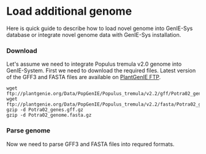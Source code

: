 Load additional genome
======================

Here is quick guide to describe how to load novel genome into GenIE-Sys database or integrate novel genome data with GenIE-Sys installation.  

### Download
Let's assume we need to integrate Populus tremula v2.0 genome into GenIE-System. First we need to download the required files. Latest version of the GFF3 and FASTA files are available on [PlantGenIE FTP](ftp://plantgenie.org/Data/PopGenIE/Populus_tremula/).

```shell
wget ftp://plantgenie.org/Data/PopGenIE/Populus_tremula/v2.2/gff/Potra02_genes.gff.gz
wget ftp://plantgenie.org/Data/PopGenIE/Populus_tremula/v2.2/fasta/Potra02_genome.fasta.gz
gzip -d Potra02_genes.gff.gz
gzip -d Potra02_genome.fasta.gz
```

### Parse genome
Now we need to parse GFF3 and FASTA files into requred formats.
